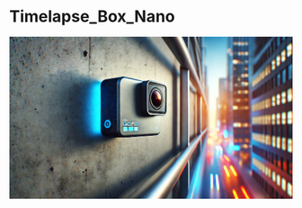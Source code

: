 # Timelapse_Box_Nano

![Cover](https://github.com/PaulLSTG/Timelapse_Box_Nano/raw/main/img/TimeLapseBoxNano.jpeg)
